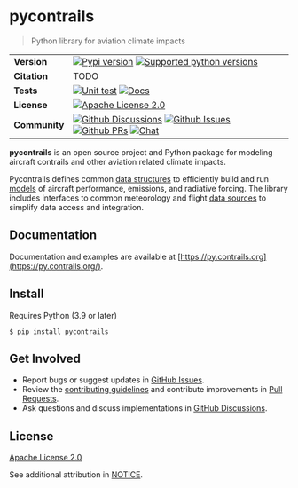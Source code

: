 # pycontrails

> Python library for aviation climate impacts

|               |                                                                   |
|---------------|-------------------------------------------------------------------|
| **Version**   | [![Pypi version](https://img.shields.io/pypi/v/pycontrails.svg)](https://pypi.python.org/pypi/pycontrails) [![Supported python versions](https://img.shields.io/pypi/pyversions/pycontrails.svg)](https://pypi.python.org/pypi/pycontrails) |
| **Citation**  | TODO |
| **Tests**     | [![Unit test](https://github.com/contrailcirrus/pycontrails/actions/workflows/test.yml/badge.svg)](https://github.com/contrailcirrus/pycontrails/actions/workflows/test.yml) [![Docs](https://github.com/contrailcirrus/pycontrails/actions/workflows/docs.yml/badge.svg)](https://github.com/contrailcirrus/pycontrails/actions/workflows/docs.yml) |
| **License**   | [![Apache License 2.0](https://img.shields.io/pypi/l/pycontrails.svg)](LICENSE) |
| **Community** | [![Github Discussions](https://img.shields.io/github/discussions/contrailcirrus/pycontrails)](https://github.com/contrailcirrus/pycontrails/discussions) [![Github Issues](https://img.shields.io/github/issues/contrailcirrus/pycontrails)](https://github.com/contrailcirrus/pycontrails/issues) [![Github PRs](https://img.shields.io/github/issues-pr/contrailcirrus/pycontrails)](https://github.com/contrailcirrus/pycontrails/pulls) [![Chat](https://img.shields.io/matrix/pycontrails-community:matrix.org.svg?label=Chat&logo=matrix)](https://matrix.to/#/#pycontrails-community:matrix.org) |


**pycontrails** is an open source project and Python package for modeling aircraft contrails and other
aviation related climate impacts.

Pycontrails defines common [data structures](https://py.contrails.org/api.html#data) to efficiently build 
and run [models](https://py.contrails.org/api.html#models) of aircraft performance, emissions, and radiative forcing.
The library includes interfaces to common meteorology and flight [data sources](https://py.contrails.org/api.html#datalib) 
to simplify data access and integration.


## Documentation

Documentation and examples are available at [https://py.contrails.org](https://py.contrails.org/).

<!-- Try out an [interactive Colab Notebook](). -->


## Install

Requires Python (3.9 or later)

```
$ pip install pycontrails
```


## Get Involved

- Report bugs or suggest updates in [GitHub Issues](https://github.com/contrailcirrus/pycontrails/issues).
- Review the [contributing guidelines](CONTRIBUTING.md) and contribute improvements in [Pull Requests](https://github.com/contrailcirrus/pycontrails/pulls).
- Ask questions and discuss implementations in [GitHub Discussions](https://github.com/contrailcirrus/pycontrails/discussions).


## License

[Apache License 2.0](LICENSE) 

See additional attribution in [NOTICE](NOTICE).
